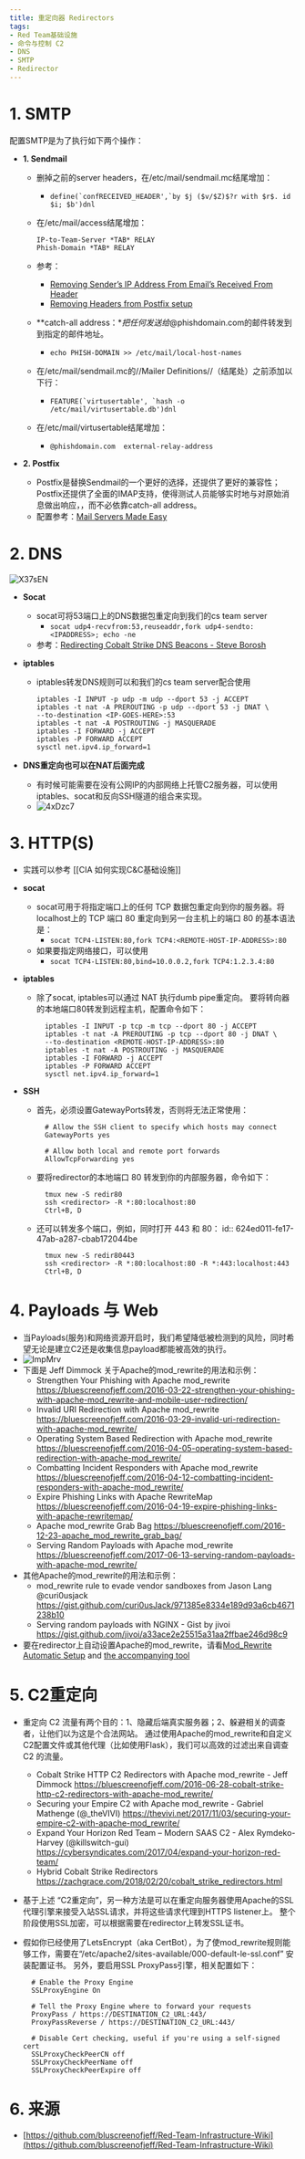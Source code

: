 ```yaml
---
title: 重定向器 Redirectors
tags:
- Red Team基础设施
- 命令与控制 C2
- DNS
- SMTP
- Redirector
---
```


# 1. SMTP
配置SMTP是为了执行如下两个操作：

- **1. Sendmail**

  - 删掉之前的server headers，在/etc/mail/sendmail.mc结尾增加：

    - ```define(`confRECEIVED_HEADER',`by $j ($v/$Z)$?r with $r$. id $i; $b')dnl```

  - 在/etc/mail/access结尾增加：

    ```
    IP-to-Team-Server *TAB* RELAY
    Phish-Domain *TAB* RELAY
    ```

  - 参考：

    - [Removing Sender’s IP Address From Email’s Received From Header](https://www.devside.net/wamp-server/removing-senders-ip-address-from-emails-received-from-header)
    - [Removing Headers from Postfix setup](https://major.io/2013/04/14/remove-sensitive-information-from-email-headers-with-postfix/)

  - **catch-all address：**把任何发送给*@phishdomain.com的邮件转发到到指定的邮件地址。

    - ```echo PHISH-DOMAIN >> /etc/mail/local-host-names```

  - 在/etc/mail/sendmail.mc的//Mailer Definitions//（结尾处）之前添加以下行：

    - ```FEATURE(`virtusertable', `hash -o /etc/mail/virtusertable.db')dnl```

  - 在/etc/mail/virtusertable结尾增加：

    - ```@phishdomain.com  external-relay-address```

- **2. Postfix**

  - Postfix是替换Sendmail的一个更好的选择，还提供了更好的兼容性；Postfix还提供了全面的IMAP支持，使得测试人员能够实时地与对原始消息做出响应，，而不必依靠catch-all address。
  - 配置参考：[Mail Servers Made Easy](https://blog.inspired-sec.com/archive/2017/02/14/Mail-Server-Setup.html)

# 2. DNS
![X37sEN](https://cdn.jsdelivr.net/gh/MarsAuthority/sec_pic@master/uPic/2023-01/X37sEN.jpg)

- **Socat**

  - socat可将53端口上的DNS数据包重定向到我们的cs team server
    - ```socat udp4-recvfrom:53,reuseaddr,fork udp4-sendto:<IPADDRESS>; echo -ne```
  - 参考：[Redirecting Cobalt Strike DNS Beacons - Steve Borosh](https://medium.com/rvrsh3ll/redirecting-cobalt-strike-dns-beacons-e3dcdb5a8b9b)

- **iptables**

  - iptables转发DNS规则可以和我们的cs team server配合使用

    ```
    iptables -I INPUT -p udp -m udp --dport 53 -j ACCEPT
    iptables -t nat -A PREROUTING -p udp --dport 53 -j DNAT \
    --to-destination <IP-GOES-HERE>:53
    iptables -t nat -A POSTROUTING -j MASQUERADE
    iptables -I FORWARD -j ACCEPT
    iptables -P FORWARD ACCEPT
    sysctl net.ipv4.ip_forward=1
    ```

- **DNS重定向也可以在NAT后面完成**

  - 有时候可能需要在没有公网IP的内部网络上托管C2服务器，可以使用iptables、socat和反向SSH隧道的组合来实现。
  - ![4xDzc7](https://cdn.jsdelivr.net/gh/MarsAuthority/sec_pic@master/uPic/2023-01/4xDzc7.jpg)

# 3. HTTP(S)
- 实践可以参考 [[CIA 如何实现C&C基础设施]]

- **socat**

  - socat可用于将指定端口上的任何 TCP 数据包重定向到你的服务器。将localhost上的 TCP 端口 80 重定向到另一台主机上的端口 80 的基本语法是：
    - ```socat TCP4-LISTEN:80,fork TCP4:<REMOTE-HOST-IP-ADDRESS>:80```
  - 如果要指定网络接口，可以使用
    - ```socat TCP4-LISTEN:80,bind=10.0.0.2,fork TCP4:1.2.3.4:80```

- **iptables**

  - 除了socat, iptables可以通过 NAT 执行dumb pipe重定向。 要将转向器的本地端口80转发到远程主机，配置命令如下：

    ```
      iptables -I INPUT -p tcp -m tcp --dport 80 -j ACCEPT
      iptables -t nat -A PREROUTING -p tcp --dport 80 -j DNAT \
      --to-destination <REMOTE-HOST-IP-ADDRESS>:80
      iptables -t nat -A POSTROUTING -j MASQUERADE
      iptables -I FORWARD -j ACCEPT
      iptables -P FORWARD ACCEPT
      sysctl net.ipv4.ip_forward=1
    ```

- **SSH**

  - 首先，必须设置GatewayPorts转发，否则将无法正常使用：

    ```
      # Allow the SSH client to specify which hosts may connect
      GatewayPorts yes
      
      # Allow both local and remote port forwards
      AllowTcpForwarding yes
    ```

  - 要将redirector的本地端口 80 转发到你的内部服务器，命令如下：

    ```
      tmux new -S redir80
      ssh <redirector> -R *:80:localhost:80
      Ctrl+B, D
    ```

  - 还可以转发多个端口，例如，同时打开 443 和 80：
    id:: 624ed011-fe17-47ab-a287-cbab172044be

    ```
      tmux new -S redir80443
      ssh <redirector> -R *:80:localhost:80 -R *:443:localhost:443
      Ctrl+B, D
    ```

# 4. Payloads 与 Web
- 当Payloads(服务)和网络资源开启时，我们希望降低被检测到的风险，同时希望无论是建立C2还是收集信息payload都能被高效的执行。
- ![ImpMrv](https://cdn.jsdelivr.net/gh/MarsAuthority/sec_pic@master/uPic/2023-01/ImpMrv.jpg)
- 下面是 Jeff Dimmock 关于Apache的mod_rewrite的用法和示例：
  - Strengthen Your Phishing with Apache mod_rewrite https://bluescreenofjeff.com/2016-03-22-strengthen-your-phishing-with-apache-mod_rewrite-and-mobile-user-redirection/
  - Invalid URI Redirection with Apache mod_rewrite https://bluescreenofjeff.com/2016-03-29-invalid-uri-redirection-with-apache-mod_rewrite/
  - Operating System Based Redirection with Apache mod_rewrite https://bluescreenofjeff.com/2016-04-05-operating-system-based-redirection-with-apache-mod_rewrite/
  - Combatting Incident Responders with Apache mod_rewrite https://bluescreenofjeff.com/2016-04-12-combatting-incident-responders-with-apache-mod_rewrite/
  - Expire Phishing Links with Apache RewriteMap https://bluescreenofjeff.com/2016-04-19-expire-phishing-links-with-apache-rewritemap/
  - Apache mod_rewrite Grab Bag https://bluescreenofjeff.com/2016-12-23-apache_mod_rewrite_grab_bag/
  - Serving Random Payloads with Apache mod_rewrite https://bluescreenofjeff.com/2017-06-13-serving-random-payloads-with-apache-mod_rewrite/
- 其他Apache的mod_rewrite的用法和示例：
  - mod_rewrite rule to evade vendor sandboxes from Jason Lang @curi0usjack https://gist.github.com/curi0usJack/971385e8334e189d93a6cb4671238b10
  - Serving random payloads with NGINX - Gist by jivoi https://gist.github.com/jivoi/a33ace2e25515a31aa2ffbae246d98c9
- 要在redirector上自动设置Apache的mod_rewrite，请看[Mod_Rewrite Automatic Setup](https://blog.inspired-sec.com/archive/2017/04/17/Mod-Rewrite-Automatic-Setup.html) and [the accompanying tool](https://github.com/n0pe-sled/Apache2-Mod-Rewrite-Setup)

# 5. C2重定向
- 重定向 C2 流量有两个目的：1、隐藏后端真实服务器；2、躲避相关的调查者，让他们以为这是个合法网站。 通过使用Apache的mod_rewrite和自定义C2配置文件或其他代理（比如使用Flask），我们可以高效的过滤出来自调查 C2 的流量。

  - Cobalt Strike HTTP C2 Redirectors with Apache mod_rewrite - Jeff Dimmock https://bluescreenofjeff.com/2016-06-28-cobalt-strike-http-c2-redirectors-with-apache-mod_rewrite/
  - Securing your Empire C2 with Apache mod_rewrite - Gabriel Mathenge (@_theVIVI) https://thevivi.net/2017/11/03/securing-your-empire-c2-with-apache-mod_rewrite/
  - Expand Your Horizon Red Team – Modern SAAS C2 - Alex Rymdeko-Harvey (@killswitch-gui) https://cybersyndicates.com/2017/04/expand-your-horizon-red-team/
  - Hybrid Cobalt Strike Redirectors  https://zachgrace.com/2018/02/20/cobalt_strike_redirectors.html

- 基于上述 “C2重定向”，另一种方法是可以在重定向服务器使用Apache的SSL代理引擎来接受入站SSL请求，并将这些请求代理到HTTPS listener上。 整个阶段使用SSL加密，可以根据需要在redirector上转发SSL证书。

- 假如你已经使用了LetsEncrypt（aka CertBot），为了使mod_rewrite规则能够工作，需要在“/etc/apache2/sites-available/000-default-le-ssl.conf” 安装配置证书。 另外，要启用SSL ProxyPass引擎，相关配置如下：

  ```
    # Enable the Proxy Engine
    SSLProxyEngine On
    
    # Tell the Proxy Engine where to forward your requests
    ProxyPass / https://DESTINATION_C2_URL:443/
    ProxyPassReverse / https://DESTINATION_C2_URL:443/
    
    # Disable Cert checking, useful if you're using a self-signed cert
    SSLProxyCheckPeerCN off
    SSLProxyCheckPeerName off
    SSLProxyCheckPeerExpire off
  ```

# 6. 来源
- [https://github.com/bluscreenofjeff/Red-Team-Infrastructure-Wiki](https://github.com/bluscreenofjeff/Red-Team-Infrastructure-Wiki)